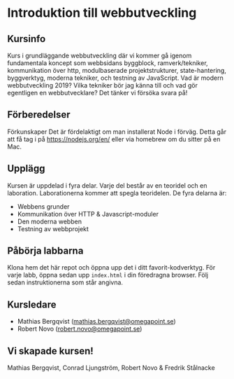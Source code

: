 # Introduktion till webbutveckling

## Kursinfo
Kurs i grundläggande webbutveckling där vi kommer gå igenom fundamentala koncept som webbsidans byggblock, ramverk/tekniker, kommunikation över http, modulbaserade projektstrukturer, state-hantering, byggverktyg, moderna tekniker, och testning av JavaScript. Vad är modern webbutveckling 2019? Vilka tekniker bör jag känna till och vad gör egentligen en webbutvecklare? Det tänker vi försöka svara på!

## Förberedelser
Förkunskaper Det är fördelaktigt om man installerat Node i förväg. Detta går att få tag i på https://nodejs.org/en/ eller via homebrew om du sitter på en Mac.

## Upplägg
Kursen är uppdelad i fyra delar. Varje del består av en teoridel och en laboration. Laborationerna kommer att spegla teoridelen. De fyra delarna är:
- Webbens grunder
- Kommunikation över HTTP & Javascript-moduler
- Den moderna webben
- Testning av webbprojekt

## Påbörja labbarna
Klona hem det här repot och öppna upp det i ditt favorit-kodverktyg. För varje labb, öppna sedan upp `index.html` i din föredragna browser. Följ sedan instruktionerna som står angivna.

## Kursledare
- Mathias Bergqvist (mathias.bergqvist@omegapoint.se)
- Robert Novo (robert.novo@omegapoint.se)

## Vi skapade kursen!
Mathias Bergqvist, Conrad Ljungström, Robert Novo & Fredrik Stålnacke
